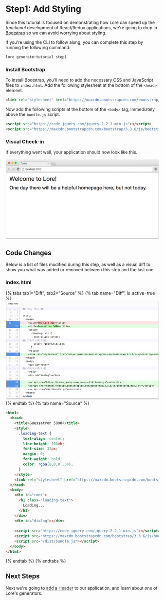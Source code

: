 # Step1: Add Styling

Since this tutorial is focused on demonstrating how Lore can speed up the *functional* development of React/Redux
applications, we're going to drop in [Bootstrap](http://getbootstrap.com) so we can avoid worrying about styling.

If you're using the CLI to follow along, you can complete this step by running the following command:

```sh
lore generate:tutorial step1
```

### Install Bootstrap

To install Bootstrap, you'll need to add the necessary CSS and JavaScript files to `index.html`. Add the following 
stylesheet at the bottom of the `<head>` element.

```html
<link rel="stylesheet" href="https://maxcdn.bootstrapcdn.com/bootstrap/3.3.6/css/bootstrap.min.css">
```

Now add the following scripts at the bottom of the `<body>` tag, immediately above the `bundle.js` script.

```html
<script src="https://code.jquery.com/jquery-2.2.1.min.js"></script>
<script src="https://maxcdn.bootstrapcdn.com/bootstrap/3.3.6/js/bootstrap.min.js"></script>
```

### Visual Check-in

If everything went well, your application should now look like this.

![New Lore App](/assets/images/tutorial/step1-visual.png)

## Code Changes

Below is a list of files modified during this step, as well as a visual diff to show you what was added or removed 
between this step and the last one.

### index.html

{% tabs tab1="Diff", tab2="Source" %}
{% tab name="Diff", is_active=true %}
![New Lore App](/assets/images/tutorial/step1-diff.png)
{% endtab %}
{% tab name="Source" %}
```html
<html>
  <head>
    <title>Guessatron 5000</title>
    <style>
      .loading-text {
        text-align: center;
        line-height: 100vh;
        font-size: 32px;
        margin: 0;
        font-weight: bold;
        color: rgba(0,0,0,.54);
      }
    </style>
    <link rel="stylesheet" href="https://maxcdn.bootstrapcdn.com/bootstrap/3.3.6/css/bootstrap.min.css">
  </head>
  <body>
    <div id="root">
      <h1 class="loading-text">
        Loading...
      </h1>
    </div>
    <div id="dialog"></div>

    <script src="https://code.jquery.com/jquery-2.2.1.min.js"></script>
    <script src="https://maxcdn.bootstrapcdn.com/bootstrap/3.3.6/js/bootstrap.min.js"></script>
    <script src="/dist/bundle.js"></script>
  </body>
</html>
```
{% endtab %}
{% endtabs %}

## Next Steps

Next we're going to [add a Header](../step-2/) to our application, and learn about one of Lore's generators.
